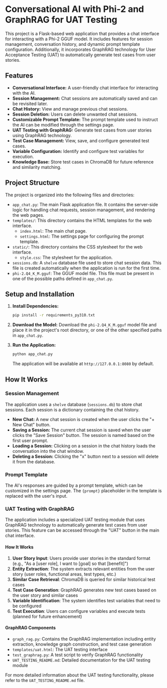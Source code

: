# Conversational AI with Phi-2 and GraphRAG for UAT Testing

This project is a Flask-based web application that provides a chat interface for interacting with a Phi-2 GGUF model. It includes features for session management, conversation history, and dynamic prompt template configuration. Additionally, it incorporates GraphRAG technology for User Acceptance Testing (UAT) to automatically generate test cases from user stories.

## Features

*   **Conversational Interface:** A user-friendly chat interface for interacting with the AI.
*   **Session Management:** Chat sessions are automatically saved and can be revisited later.
*   **Chat History:** View and manage previous chat sessions.
*   **Session Deletion:** Users can delete unwanted chat sessions.
*   **Customizable Prompt Template:** The prompt template used to instruct the AI can be modified through the settings page.
*   **UAT Testing with GraphRAG:** Generate test cases from user stories using GraphRAG technology.
*   **Test Case Management:** View, save, and configure generated test cases.
*   **Variable Configuration:** Identify and configure test variables for execution.
*   **Knowledge Base:** Store test cases in ChromaDB for future reference and similarity matching.

## Project Structure

The project is organized into the following files and directories:

*   `app_chat.py`: The main Flask application file. It contains the server-side logic for handling chat requests, session management, and rendering the web pages.
*   `templates/`: This directory contains the HTML templates for the web interface.
    *   `index.html`: The main chat page.
    *   `settings.html`: The settings page for configuring the prompt template.
*   `static/`: This directory contains the CSS stylesheet for the web interface.
    *   `style.css`: The stylesheet for the application.
*   `sessions.db`: A `shelve` database file used to store chat session data. This file is created automatically when the application is run for the first time.
*   `phi-2.Q4_K_M.gguf`: The GGUF model file. This file must be present in one of the possible paths defined in `app_chat.py`.

## Setup and Installation

1.  **Install Dependencies:**
    ```bash
    pip install -r requirements_py310.txt
    ```

2.  **Download the Model:**
    Download the `phi-2.Q4_K_M.gguf` model file and place it in the project's root directory, or one of the other specified paths in `app_chat.py`.

3.  **Run the Application:**
    ```bash
    python app_chat.py
    ```
    The application will be available at `http://127.0.0.1:8080` by default.

## How It Works

### Session Management

The application uses a `shelve` database (`sessions.db`) to store chat sessions. Each session is a dictionary containing the chat history.

*   **New Chat:** A new chat session is created when the user clicks the "+ New Chat" button.
*   **Saving a Session:** The current chat session is saved when the user clicks the "Save Session" button. The session is named based on the first user prompt.
*   **Loading a Session:** Clicking on a session in the chat history loads the conversation into the chat window.
*   **Deleting a Session:** Clicking the "x" button next to a session will delete it from the database.

### Prompt Template

The AI's responses are guided by a prompt template, which can be customized in the settings page. The `{prompt}` placeholder in the template is replaced with the user's input.

### UAT Testing with GraphRAG

The application includes a specialized UAT testing module that uses GraphRAG technology to automatically generate test cases from user stories. This feature can be accessed through the "UAT" button in the main chat interface.

#### How It Works

1. **User Story Input**: Users provide user stories in the standard format (e.g., "As a [user role], I want to [goal] so that [benefit]")
2. **Entity Extraction**: The system extracts relevant entities from the user story (user roles, functional areas, test types, etc.)
3. **Similar Case Retrieval**: ChromaDB is queried for similar historical test cases
4. **Test Case Generation**: GraphRAG generates new test cases based on the user story and similar cases
5. **Variable Identification**: The system identifies test variables that need to be configured
6. **Test Execution**: Users can configure variables and execute tests (planned for future enhancement)

#### GraphRAG Components

*   `graph_rag.py`: Contains the GraphRAG implementation including entity extraction, knowledge graph construction, and test case generation
*   `templates/uat.html`: The UAT testing interface
*   `test_graphrag.py`: A test script to verify GraphRAG functionality
*   `UAT_TESTING_README.md`: Detailed documentation for the UAT testing module

For more detailed information about the UAT testing functionality, please refer to the `UAT_TESTING_README.md` file.
